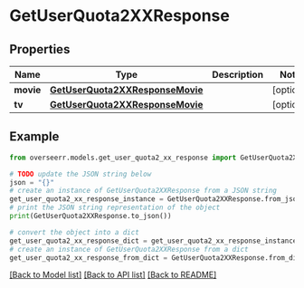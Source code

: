 # GetUserQuota2XXResponse


## Properties

Name | Type | Description | Notes
------------ | ------------- | ------------- | -------------
**movie** | [**GetUserQuota2XXResponseMovie**](GetUserQuota2XXResponseMovie.md) |  | [optional] 
**tv** | [**GetUserQuota2XXResponseMovie**](GetUserQuota2XXResponseMovie.md) |  | [optional] 

## Example

```python
from overseerr.models.get_user_quota2_xx_response import GetUserQuota2XXResponse

# TODO update the JSON string below
json = "{}"
# create an instance of GetUserQuota2XXResponse from a JSON string
get_user_quota2_xx_response_instance = GetUserQuota2XXResponse.from_json(json)
# print the JSON string representation of the object
print(GetUserQuota2XXResponse.to_json())

# convert the object into a dict
get_user_quota2_xx_response_dict = get_user_quota2_xx_response_instance.to_dict()
# create an instance of GetUserQuota2XXResponse from a dict
get_user_quota2_xx_response_from_dict = GetUserQuota2XXResponse.from_dict(get_user_quota2_xx_response_dict)
```
[[Back to Model list]](../README.md#documentation-for-models) [[Back to API list]](../README.md#documentation-for-api-endpoints) [[Back to README]](../README.md)



